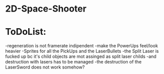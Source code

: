 # 2D-Space-Shooter

# ToDoList:

-regeneration is not framerate indipendent
-make the PowerUps feel/look heavier
-Sprites for all the PickUps and the LaserBullets
-the Split Laser is fucked up bc it's child objects are mot assinged as split laser childs
-and destruction with lasers has to be managed
-the destruction of the LaserSword does not work somehow?